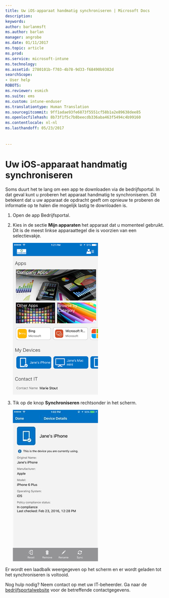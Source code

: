 ```yaml
---
title: Uw iOS-apparaat handmatig synchroniseren | Microsoft Docs
description: 
keywords: 
author: barlanmsft
ms.author: barlan
manager: angrobe
ms.date: 01/11/2017
ms.topic: article
ms.prod: 
ms.service: microsoft-intune
ms.technology: 
ms.assetid: 2780101b-f703-4b78-9d33-f68490b9382d
searchScope:
- User help
ROBOTS: 
ms.reviewer: esmich
ms.suite: ems
ms.custom: intune-enduser
ms.translationtype: Human Translation
ms.sourcegitcommit: 9ff1adae93fe6873f5551cf58b1a2e89638dee85
ms.openlocfilehash: 8b73f1f5c7b8beecdb336aba463f5494c4b99160
ms.contentlocale: nl-nl
ms.lasthandoff: 05/23/2017


---
```



# <a name="sync-your-ios-device-manually"></a>Uw iOS-apparaat handmatig synchroniseren

Soms duurt het te lang om een app te downloaden via de bedrijfsportal. In dat geval kunt u proberen het apparaat handmatig te synchroniseren. Dit betekent dat u uw apparaat de opdracht geeft om opnieuw te proberen de informatie op te halen die mogelijk lastig te downloaden is.

1. Open de app Bedrijfsportal.

2. Kies in de sectie **Mijn apparaten** het apparaat dat u momenteel gebruikt. Dit is de meest linkse apparaattegel die is voorzien van een selectievakje.

    ![Apparaatscherm met de sectie Mijn apparaten](./media/ios-sync-1-comp-portal-apps.png)

3. Tik op de knop **Synchroniseren** rechtsonder in het scherm.

    ![Apparaatgegevens met de knop Synchroniseren](./media/ios-sync-2-sync-button.png)

Er wordt een laadbalk weergegeven op het scherm en er wordt geladen tot het synchroniseren is voltooid.

Nog hulp nodig? Neem contact op met uw IT-beheerder. Ga naar de [bedrijfsportalwebsite](http://portal.manage.microsoft.com) voor de betreffende contactgegevens.

